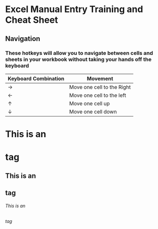 # Excel Manual Entry Training and Cheat Sheet
## Navigation 

### These hotkeys will allow you to navigate between cells and sheets in your workbook without taking your hands off the keyboard 

Keyboard Combination | Movement
------------ | -------------
-> | Move one cell to the Right
<- | Move one cell to the left
↑   | Move one cell up
↓   | Move one cell down

# This is an <h1> tag
## This is an <h2> tag
###### This is an <h6> tag
  
  
